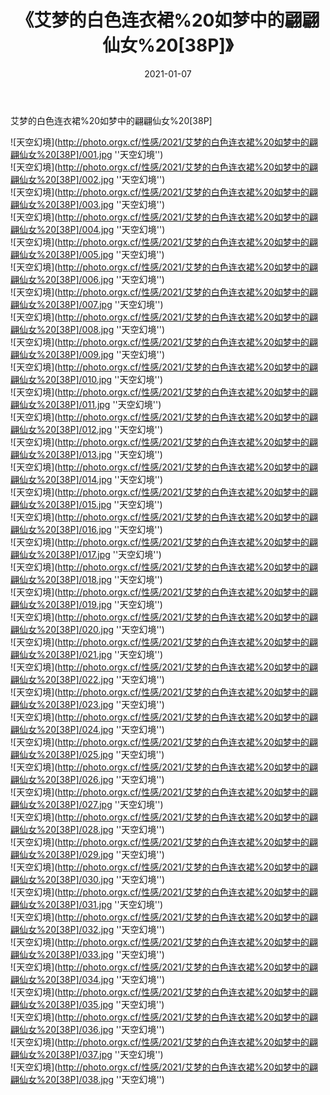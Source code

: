 ﻿---
layout: post
title: 《艾梦的白色连衣裙%20如梦中的翩翩仙女%20[38P]》
date: 2021-01-07
img: http://photo.orgx.cf/性感/2021/艾梦的白色连衣裙%20如梦中的翩翩仙女%20[38P]/000.jpg
tags: [美女,性感,泳衣]
---

艾梦的白色连衣裙%20如梦中的翩翩仙女%20[38P]



![天空幻境](http://photo.orgx.cf/性感/2021/艾梦的白色连衣裙%20如梦中的翩翩仙女%20[38P]/001.jpg ''天空幻境'')<br>
![天空幻境](http://photo.orgx.cf/性感/2021/艾梦的白色连衣裙%20如梦中的翩翩仙女%20[38P]/002.jpg ''天空幻境'')<br>
![天空幻境](http://photo.orgx.cf/性感/2021/艾梦的白色连衣裙%20如梦中的翩翩仙女%20[38P]/003.jpg ''天空幻境'')<br>
![天空幻境](http://photo.orgx.cf/性感/2021/艾梦的白色连衣裙%20如梦中的翩翩仙女%20[38P]/004.jpg ''天空幻境'')<br>
![天空幻境](http://photo.orgx.cf/性感/2021/艾梦的白色连衣裙%20如梦中的翩翩仙女%20[38P]/005.jpg ''天空幻境'')<br>
![天空幻境](http://photo.orgx.cf/性感/2021/艾梦的白色连衣裙%20如梦中的翩翩仙女%20[38P]/006.jpg ''天空幻境'')<br>
![天空幻境](http://photo.orgx.cf/性感/2021/艾梦的白色连衣裙%20如梦中的翩翩仙女%20[38P]/007.jpg ''天空幻境'')<br>
![天空幻境](http://photo.orgx.cf/性感/2021/艾梦的白色连衣裙%20如梦中的翩翩仙女%20[38P]/008.jpg ''天空幻境'')<br>
![天空幻境](http://photo.orgx.cf/性感/2021/艾梦的白色连衣裙%20如梦中的翩翩仙女%20[38P]/009.jpg ''天空幻境'')<br>
![天空幻境](http://photo.orgx.cf/性感/2021/艾梦的白色连衣裙%20如梦中的翩翩仙女%20[38P]/010.jpg ''天空幻境'')<br>
![天空幻境](http://photo.orgx.cf/性感/2021/艾梦的白色连衣裙%20如梦中的翩翩仙女%20[38P]/011.jpg ''天空幻境'')<br>
![天空幻境](http://photo.orgx.cf/性感/2021/艾梦的白色连衣裙%20如梦中的翩翩仙女%20[38P]/012.jpg ''天空幻境'')<br>
![天空幻境](http://photo.orgx.cf/性感/2021/艾梦的白色连衣裙%20如梦中的翩翩仙女%20[38P]/013.jpg ''天空幻境'')<br>
![天空幻境](http://photo.orgx.cf/性感/2021/艾梦的白色连衣裙%20如梦中的翩翩仙女%20[38P]/014.jpg ''天空幻境'')<br>
![天空幻境](http://photo.orgx.cf/性感/2021/艾梦的白色连衣裙%20如梦中的翩翩仙女%20[38P]/015.jpg ''天空幻境'')<br>
![天空幻境](http://photo.orgx.cf/性感/2021/艾梦的白色连衣裙%20如梦中的翩翩仙女%20[38P]/016.jpg ''天空幻境'')<br>
![天空幻境](http://photo.orgx.cf/性感/2021/艾梦的白色连衣裙%20如梦中的翩翩仙女%20[38P]/017.jpg ''天空幻境'')<br>
![天空幻境](http://photo.orgx.cf/性感/2021/艾梦的白色连衣裙%20如梦中的翩翩仙女%20[38P]/018.jpg ''天空幻境'')<br>
![天空幻境](http://photo.orgx.cf/性感/2021/艾梦的白色连衣裙%20如梦中的翩翩仙女%20[38P]/019.jpg ''天空幻境'')<br>
![天空幻境](http://photo.orgx.cf/性感/2021/艾梦的白色连衣裙%20如梦中的翩翩仙女%20[38P]/020.jpg ''天空幻境'')<br>
![天空幻境](http://photo.orgx.cf/性感/2021/艾梦的白色连衣裙%20如梦中的翩翩仙女%20[38P]/021.jpg ''天空幻境'')<br>
![天空幻境](http://photo.orgx.cf/性感/2021/艾梦的白色连衣裙%20如梦中的翩翩仙女%20[38P]/022.jpg ''天空幻境'')<br>
![天空幻境](http://photo.orgx.cf/性感/2021/艾梦的白色连衣裙%20如梦中的翩翩仙女%20[38P]/023.jpg ''天空幻境'')<br>
![天空幻境](http://photo.orgx.cf/性感/2021/艾梦的白色连衣裙%20如梦中的翩翩仙女%20[38P]/024.jpg ''天空幻境'')<br>
![天空幻境](http://photo.orgx.cf/性感/2021/艾梦的白色连衣裙%20如梦中的翩翩仙女%20[38P]/025.jpg ''天空幻境'')<br>
![天空幻境](http://photo.orgx.cf/性感/2021/艾梦的白色连衣裙%20如梦中的翩翩仙女%20[38P]/026.jpg ''天空幻境'')<br>
![天空幻境](http://photo.orgx.cf/性感/2021/艾梦的白色连衣裙%20如梦中的翩翩仙女%20[38P]/027.jpg ''天空幻境'')<br>
![天空幻境](http://photo.orgx.cf/性感/2021/艾梦的白色连衣裙%20如梦中的翩翩仙女%20[38P]/028.jpg ''天空幻境'')<br>
![天空幻境](http://photo.orgx.cf/性感/2021/艾梦的白色连衣裙%20如梦中的翩翩仙女%20[38P]/029.jpg ''天空幻境'')<br>
![天空幻境](http://photo.orgx.cf/性感/2021/艾梦的白色连衣裙%20如梦中的翩翩仙女%20[38P]/030.jpg ''天空幻境'')<br>
![天空幻境](http://photo.orgx.cf/性感/2021/艾梦的白色连衣裙%20如梦中的翩翩仙女%20[38P]/031.jpg ''天空幻境'')<br>
![天空幻境](http://photo.orgx.cf/性感/2021/艾梦的白色连衣裙%20如梦中的翩翩仙女%20[38P]/032.jpg ''天空幻境'')<br>
![天空幻境](http://photo.orgx.cf/性感/2021/艾梦的白色连衣裙%20如梦中的翩翩仙女%20[38P]/033.jpg ''天空幻境'')<br>
![天空幻境](http://photo.orgx.cf/性感/2021/艾梦的白色连衣裙%20如梦中的翩翩仙女%20[38P]/034.jpg ''天空幻境'')<br>
![天空幻境](http://photo.orgx.cf/性感/2021/艾梦的白色连衣裙%20如梦中的翩翩仙女%20[38P]/035.jpg ''天空幻境'')<br>
![天空幻境](http://photo.orgx.cf/性感/2021/艾梦的白色连衣裙%20如梦中的翩翩仙女%20[38P]/036.jpg ''天空幻境'')<br>
![天空幻境](http://photo.orgx.cf/性感/2021/艾梦的白色连衣裙%20如梦中的翩翩仙女%20[38P]/037.jpg ''天空幻境'')<br>
![天空幻境](http://photo.orgx.cf/性感/2021/艾梦的白色连衣裙%20如梦中的翩翩仙女%20[38P]/038.jpg ''天空幻境'')<br>